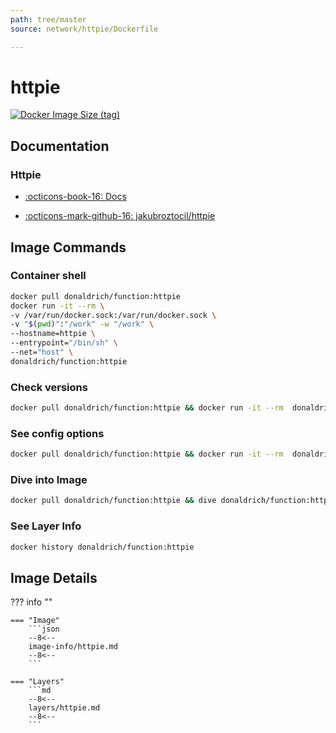 ```yaml
---
path: tree/master
source: network/httpie/Dockerfile

---
```


# httpie

[![Docker Image Size (tag)](https://img.shields.io/docker/image-size/donaldrich/function/httpie?color=blue&label=donaldrich/function:httpie&logo=docker&style=flat-square)](https://hub.docker.com/r/donaldrich/function/httpie)

## Documentation

### Httpie

* [:octicons-book-16: Docs](https://httpie.org)

* [:octicons-mark-github-16: jakubroztocil/httpie](https://github.com/jakubroztocil/httpie)

## Image Commands

### Container shell

```sh
docker pull donaldrich/function:httpie
docker run -it --rm \
-v /var/run/docker.sock:/var/run/docker.sock \
-v "$(pwd)":"/work" -w "/work" \
--hostname=httpie \
--entrypoint="/bin/sh" \
--net="host" \
donaldrich/function:httpie
```

### Check versions

```sh
docker pull donaldrich/function:httpie && docker run -it --rm  donaldrich/function:httpie validate
```

### See config options

```sh
docker pull donaldrich/function:httpie && docker run -it --rm  donaldrich/function:httpie help
```

### Dive into Image

```sh
docker pull donaldrich/function:httpie && dive donaldrich/function:httpie
```

### See Layer Info

```sh
docker history donaldrich/function:httpie
```

## Image Details

??? info ""

    === "Image"
        ```json
        --8<--
        image-info/httpie.md
        --8<--
        ```

    === "Layers"
        ```md
        --8<--
        layers/httpie.md
        --8<--
        ```
